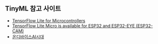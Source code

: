 ## TinyML 참고 사이트
- [TensorFlow Lite for Microcontrollers](https://www.tensorflow.org/lite/microcontrollers?hl=ko)
- [TensorFlow Lite Micro is available for ESP32 and ESP32-EYE (ESP32-CAM)](https://diyprojects.io/tensorflow-lite-micro-is-available-for-esp32-and-esp32-eye-esp32-cam/#.X6isJ2j7SUk)
- [온디바이스AI시대](https://dbr.donga.com/article/view/1203/article_no/9635)
